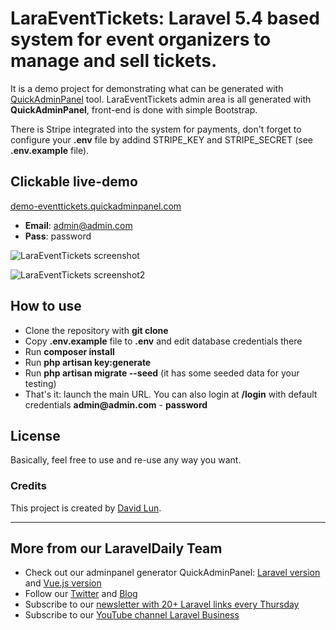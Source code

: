 # LaraEventTickets: Laravel 5.4 based system for event organizers to manage and sell tickets.

It is a demo project for demonstrating what can be generated with [QuickAdminPanel](https://quickadminpanel.com) tool.
LaraEventTickets admin area is all generated with __QuickAdminPanel__, front-end is done with simple Bootstrap.

There is Stripe integrated into the system for payments, don't forget to configure your __.env__ file by addind STRIPE_KEY and STRIPE_SECRET (see __.env.example__ file).

## Clickable live-demo

[demo-eventtickets.quickadminpanel.com](http://demo-eventtickets.quickadminpanel.com)

- __Email__: admin@admin.com
- __Pass__: password

![LaraEventTickets screenshot](http://webcoderpro.com/laraeventtickets-demo.png)

![LaraEventTickets screenshot2](http://webcoderpro.com/laraeventtickets-demo2.png)

## How to use

- Clone the repository with __git clone__
- Copy __.env.example__ file to __.env__ and edit database credentials there
- Run __composer install__
- Run __php artisan key:generate__
- Run __php artisan migrate --seed__ (it has some seeded data for your testing)
- That's it: launch the main URL. You can also login at __/login__ with default credentials __admin@admin.com__ - __password__

## License

Basically, feel free to use and re-use any way you want.

### Credits

This project is created by [David Lun](https://github.com/mc0de/).

---

## More from our LaravelDaily Team

- Check out our adminpanel generator QuickAdminPanel: [Laravel version](https://quickadminpanel.com) and [Vue.js version](https://vue.quickadminpanel.com)
- Follow our [Twitter](https://twitter.com/dailylaravel) and [Blog](http://laraveldaily.com/blog)
- Subscribe to our [newsletter with 20+ Laravel links every Thursday](http://laraveldaily.com/weekly-laravel-newsletter/)
- Subscribe to our [YouTube channel Laravel Business](https://www.youtube.com/channel/UCTuplgOBi6tJIlesIboymGA)
